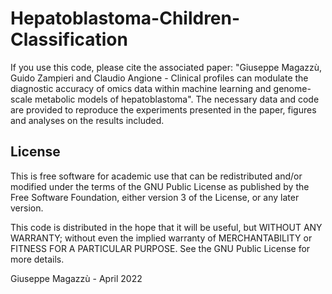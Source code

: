 # Hepatoblastoma-Children-Classification
If you use this code, please cite the associated paper:
"Giuseppe Magazzù, Guido Zampieri and Claudio Angione - Clinical profiles can modulate the diagnostic accuracy of omics data within machine learning and genome-scale metabolic models of hepatoblastoma".
The necessary data and code are provided to reproduce the experiments presented in the paper, figures and analyses on the results included.

## License

This is free software for academic use that can be redistributed and/or modified under the terms of the GNU Public License as published by the Free Software Foundation, either version 3 of the License, or any later version.

This code is distributed in the hope that it will be useful, but WITHOUT ANY WARRANTY; without even the implied warranty of MERCHANTABILITY or FITNESS FOR A PARTICULAR PURPOSE. See the GNU Public License for more details.

Giuseppe Magazzù - April 2022
